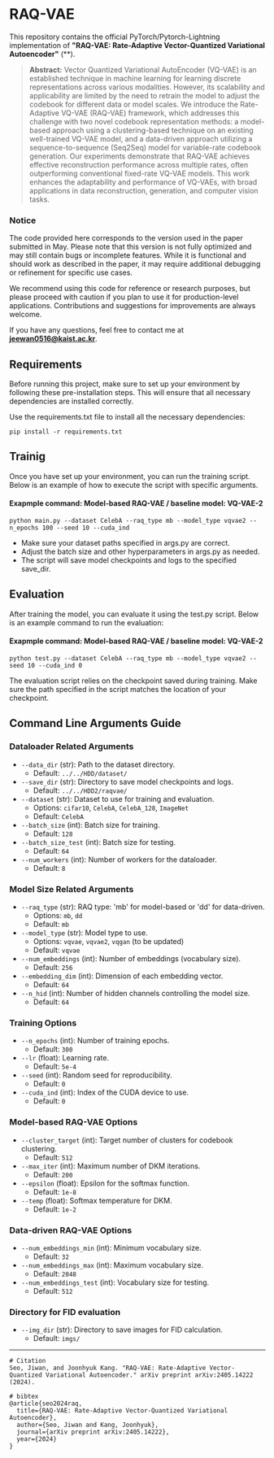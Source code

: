 # RAQ-VAE
This repository contains the official PyTorch/Pytorch-Lightning implementation of **"RAQ-VAE: Rate-Adaptive Vector-Quantized Variational Autoencoder"** (**).

> **Abstract:**   Vector Quantized Variational AutoEncoder (VQ-VAE) is an established technique in machine learning for learning discrete representations across various modalities. However, its scalability and applicability are limited by the need to retrain the model to adjust the codebook for different data or model scales. We introduce the Rate-Adaptive VQ-VAE (RAQ-VAE) framework, which addresses this challenge with two novel codebook representation methods: a model-based approach using a clustering-based technique on an existing well-trained VQ-VAE model, and a data-driven approach utilizing a sequence-to-sequence (Seq2Seq) model for variable-rate codebook generation. Our experiments demonstrate that RAQ-VAE achieves effective reconstruction performance across multiple rates, often outperforming conventional fixed-rate VQ-VAE models. This work enhances the adaptability and performance of VQ-VAEs, with broad applications in data reconstruction, generation, and computer vision tasks.


### Notice

The code provided here corresponds to the version used in the paper submitted in May. Please note that this version is not fully optimized and may still contain bugs or incomplete features. While it is functional and should work as described in the paper, it may require additional debugging or refinement for specific use cases.

We recommend using this code for reference or research purposes, but please proceed with caution if you plan to use it for production-level applications. Contributions and suggestions for improvements are always welcome.

If you have any questions, feel free to contact me at **jeewan0516@kaist.ac.kr**.


## Requirements

Before running this project, make sure to set up your environment by following these pre-installation steps. This will ensure that all necessary dependencies are installed correctly.

Use the requirements.txt file to install all the necessary dependencies:

    pip install -r requirements.txt


## Trainig

Once you have set up your environment, you can run the training script. Below is an example of how to execute the script with specific arguments.

#### Exapmple command: Model-based RAQ-VAE / baseline model: VQ-VAE-2

    python main.py --dataset CelebA --raq_type mb --model_type vqvae2 --n_epochs 100 --seed 10 --cuda_ind 

- Make sure your dataset paths specified in args.py are correct.
- Adjust the batch size and other hyperparameters in args.py as needed.
- The script will save model checkpoints and logs to the specified save_dir.


## Evaluation

After training the model, you can evaluate it using the test.py script. Below is an example command to run the evaluation:

#### Exapmple command: Model-based RAQ-VAE / baseline model: VQ-VAE-2

    python test.py --dataset CelebA --raq_type mb --model_type vqvae2 --seed 10 --cuda_ind 0

The evaluation script relies on the checkpoint saved during training. Make sure the path specified in the script matches the location of your checkpoint.



## Command Line Arguments Guide


### Dataloader Related Arguments

- `--data_dir` (str): Path to the dataset directory.
  - Default: `../../HDD/dataset/`
- `--save_dir` (str): Directory to save model checkpoints and logs.
  - Default: `../../HDD2/raqvae/`
- `--dataset` (str): Dataset to use for training and evaluation.
  - Options: `cifar10`, `CelebA`, `CelebA_128`, `ImageNet`
  - Default: `CelebA`
- `--batch_size` (int): Batch size for training.
  - Default: `128`
- `--batch_size_test` (int): Batch size for testing.
  - Default: `64`
- `--num_workers` (int): Number of workers for the dataloader.
  - Default: `8`

### Model Size Related Arguments

- `--raq_type` (str): RAQ type: 'mb' for model-based or 'dd' for data-driven.
  - Options: `mb`, `dd`
  - Default: `mb`
- `--model_type` (str): Model type to use.
  - Options: `vqvae`, `vqvae2`, `vqgan` (to be updated)
  - Default: `vqvae`
- `--num_embeddings` (int): Number of embeddings (vocabulary size).
  - Default: `256`
- `--embedding_dim` (int): Dimension of each embedding vector.
  - Default: `64`
- `--n_hid` (int): Number of hidden channels controlling the model size.
  - Default: `64`

### Training Options

- `--n_epochs` (int): Number of training epochs.
  - Default: `300`
- `--lr` (float): Learning rate.
  - Default: `5e-4`
- `--seed` (int): Random seed for reproducibility.
  - Default: `0`
- `--cuda_ind` (int): Index of the CUDA device to use.
  - Default: `0`

### Model-based RAQ-VAE Options

- `--cluster_target` (int): Target number of clusters for codebook clustering.
  - Default: `512`
- `--max_iter` (int): Maximum number of DKM iterations.
  - Default: `200`
- `--epsilon` (float): Epsilon for the softmax function.
  - Default: `1e-8`
- `--temp` (float): Softmax temperature for DKM.
  - Default: `1e-2`

### Data-driven RAQ-VAE Options

- `--num_embeddings_min` (int): Minimum vocabulary size.
  - Default: `32`
- `--num_embeddings_max` (int): Maximum vocabulary size.
  - Default: `2048`
- `--num_embeddings_test` (int): Vocabulary size for testing.
  - Default: `512`

### Directory for FID evaluation

- `--img_dir` (str): Directory to save images for FID calculation.
  - Default: `imgs/`




---



```
# Citation
Seo, Jiwan, and Joonhyuk Kang. "RAQ-VAE: Rate-Adaptive Vector-Quantized Variational Autoencoder." arXiv preprint arXiv:2405.14222 (2024).

# bibtex
@article{seo2024raq,
  title={RAQ-VAE: Rate-Adaptive Vector-Quantized Variational Autoencoder},
  author={Seo, Jiwan and Kang, Joonhyuk},
  journal={arXiv preprint arXiv:2405.14222},
  year={2024}
}
```
